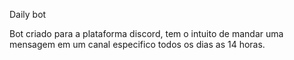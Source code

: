 Daily bot

Bot criado para a plataforma discord, tem o intuito de mandar uma mensagem em um canal especifico todos os dias as 14 horas.

